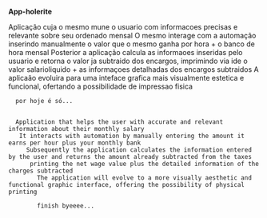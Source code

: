 <strong>App-holerite</strong>

Aplicação cuja o mesmo mune o usuario com informacoes precisas e relevante sobre seu ordenado mensal
   O mesmo interage com a automação inserindo manualmente o valor que o mesmo ganha por hora + o banco de hora mensal
  Posterior a aplicação calcula as informaoes inseridas pelo usuario e retorna o valor ja subtraido dos encargos,
    imprimindo via ide o valor salarioliquido + as informaçoes detalhadas dos encargos subtraidos
      A aplicaão evoluira para uma inteface grafica mais visualmente estetica e funcional, ofertando a possibilidade de impressao fisica
      
      por hoje é só...
      
      
      Application that helps the user with accurate and relevant information about their monthly salary
       It interacts with automation by manually entering the amount it earns per hour plus your monthly bank
         Subsequently the application calculates the information entered by the user and returns the amount already subtracted from the taxes
          printing the net wage value plus the detailed information of the charges subtracted 
            The application will evolve to a more visually aesthetic and functional graphic interface, offering the possibility of physical printing
            
            finish byeeee...
           
        
